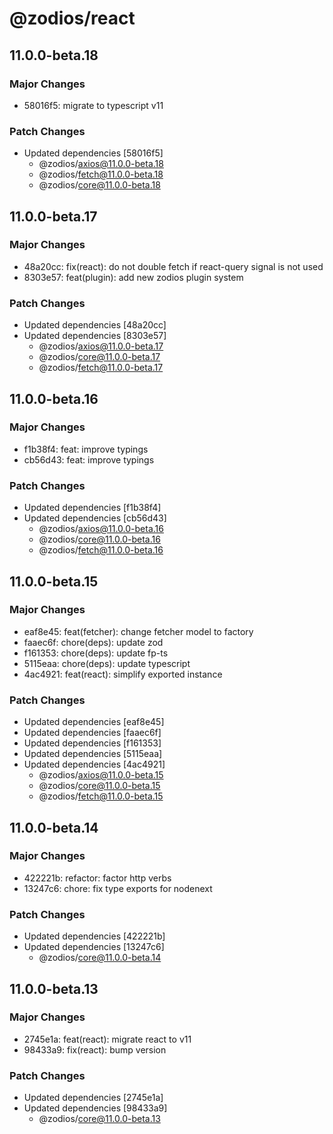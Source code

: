 # @zodios/react

## 11.0.0-beta.18

### Major Changes

- 58016f5: migrate to typescript v11

### Patch Changes

- Updated dependencies [58016f5]
  - @zodios/axios@11.0.0-beta.18
  - @zodios/fetch@11.0.0-beta.18
  - @zodios/core@11.0.0-beta.18

## 11.0.0-beta.17

### Major Changes

- 48a20cc: fix(react): do not double fetch if react-query signal is not used
- 8303e57: feat(plugin): add new zodios plugin system

### Patch Changes

- Updated dependencies [48a20cc]
- Updated dependencies [8303e57]
  - @zodios/axios@11.0.0-beta.17
  - @zodios/core@11.0.0-beta.17
  - @zodios/fetch@11.0.0-beta.17

## 11.0.0-beta.16

### Major Changes

- f1b38f4: feat: improve typings
- cb56d43: feat: improve typings

### Patch Changes

- Updated dependencies [f1b38f4]
- Updated dependencies [cb56d43]
  - @zodios/axios@11.0.0-beta.16
  - @zodios/core@11.0.0-beta.16
  - @zodios/fetch@11.0.0-beta.16

## 11.0.0-beta.15

### Major Changes

- eaf8e45: feat(fetcher): change fetcher model to factory
- faaec6f: chore(deps): update zod
- f161353: chore(deps): update fp-ts
- 5115eaa: chore(deps): update typescript
- 4ac4921: feat(react): simplify exported instance

### Patch Changes

- Updated dependencies [eaf8e45]
- Updated dependencies [faaec6f]
- Updated dependencies [f161353]
- Updated dependencies [5115eaa]
- Updated dependencies [4ac4921]
  - @zodios/axios@11.0.0-beta.15
  - @zodios/core@11.0.0-beta.15
  - @zodios/fetch@11.0.0-beta.15

## 11.0.0-beta.14

### Major Changes

- 422221b: refactor: factor http verbs
- 13247c6: chore: fix type exports for nodenext

### Patch Changes

- Updated dependencies [422221b]
- Updated dependencies [13247c6]
  - @zodios/core@11.0.0-beta.14

## 11.0.0-beta.13

### Major Changes

- 2745e1a: feat(react): migrate react to v11
- 98433a9: fix(react): bump version

### Patch Changes

- Updated dependencies [2745e1a]
- Updated dependencies [98433a9]
  - @zodios/core@11.0.0-beta.13
